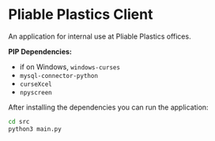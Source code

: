 ﻿# Pliable Plastics Client
An application for internal use at Pliable Plastics offices.

**PIP Dependencies:**
- if on Windows, ```windows-curses```
- ```mysql-connector-python```
- ```curseXcel```
- ```npyscreen```


After installing the dependencies you can run the application:
```bash
cd src
python3 main.py
```
